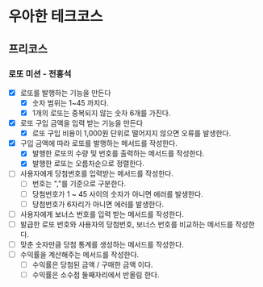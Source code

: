 # 우아한 테크코스
## 프리코스
### 로또 미션 - 전홍석

* [x] 로또를 발행하는 기능을 만든다
  * [x] 숫자 범위는 1~45 까지다.
  * [x] 1개의 로또는 중복되지 않는 숫자 6개를 가진다.
* [x] 로또 구입 금액을 입력 받는 기능을 만든다
  * [x] 로또 구입 비용이 1,000원 단위로 떨어지지 않으면 오류를 발생한다.
* [x] 구입 금액에 따라 로또를 발행하는 메서드를 작성한다.
  * [x] 발행한 로또의 수량 및 번호를 출력하는 메서드를 작성한다.
  * [x] 발행한 로또는 오름차순으로 정렬한다.
* [ ] 사용자에게 당첨번호를 입력받는 메서드를 작성한다.
  * [ ] 번호는 ","를 기준으로 구분한다.
  * [ ] 당첨번호가 1 ~ 45 사이의 숫자가 아니면 에러를 발생한다.
  * [ ] 당첨번호가 6자리가 아니면 에러를 발생한다.
* [ ] 사용자에게 보너스 번호를 입력 받는 메서드를 작성한다.
* [ ] 발급한 로또 번호와 사용자의 당첨번호, 보너스 번호를 비교하는 메서드를 작성한다.
* [ ] 맞춘 숫자만큼 당첨 통계를 생성하는 메서드를 작성한다.
* [ ] 수익률을 계산해주는 메서드를 작성한다.
  * [ ] 수익률은 당첨된 금액 / 구매한 금액 이다.
  * [ ] 수익률은 소수점 둘째자리에서 반올림 한다.
